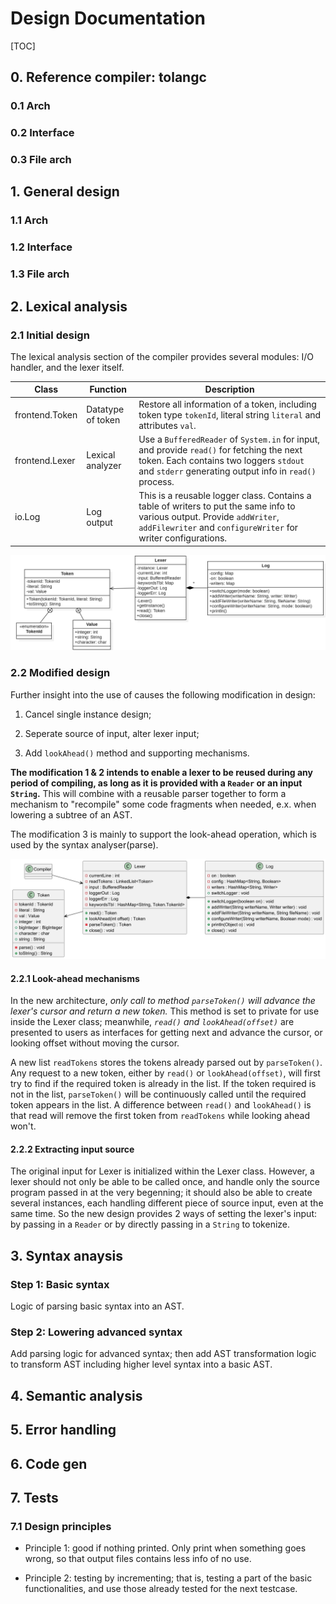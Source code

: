 # Design Documentation

[TOC]

## 0. Reference compiler: tolangc

### 0.1 Arch

### 0.2 Interface

### 0.3 File arch

## 1. General design

### 1.1 Arch

### 1.2 Interface

### 1.3 File arch

## 2. Lexical analysis

### 2.1 Initial design

The lexical analysis section of the compiler provides several modules: I/O handler, and the lexer itself.

| Class          | Function          | Description                                                  |
| -------------- | ----------------- | ------------------------------------------------------------ |
| frontend.Token | Datatype of token | Restore all information of a token, including token type `tokenId`, literal string `literal` and attributes `val`. |
| frontend.Lexer | Lexical analyzer  | Use a `BufferedReader` of `System.in` for input, and provide `read()` for fetching the next token. Each contains two loggers `stdout` and `stderr` generating output info in `read()` process. |
| io.Log         | Log output        | This is a reusable logger class. Contains a table of writers to put the same info to various output. Provide `addWriter`, `addFilewriter` and `configureWriter` for writer configurations. |

![design lexer init](./img/design_lexer_init.png)

### 2.2 Modified design

Further insight into the use of causes the following modification in design:

1. Cancel single instance design;

2. Seperate source of input, alter lexer input;

3. Add `lookAhead()` method and supporting mechanisms.

**The modification 1 & 2 intends to enable a lexer to be reused during any period of compiling, as long as it is provided with a `Reader` or an input `String`.** This will combine with a reusable parser together to form a mechanism to "recompile" some code fragments when needed, e.x. when lowering a subtree of an AST.

The modification 3 is mainly to support the look-ahead operation, which is used by the syntax analyser(parse).

![Lexer General Design](img/design_lexer.png "Lexer General Design")

#### 2.2.1 Look-ahead mechanisms

In the new architecture, *only call to method `parseToken()` will advance the lexer's cursor and return a new token.* This method is set to private for use inside the Lexer class; meanwhile, *`read()` and `lookAhead(offset)`* are presented to users as interfaces for getting next and advance the cursor, or looking offset without moving the cursor.

A new list `readTokens` stores the tokens already parsed out by `parseToken()`. Any request to a new token, either by `read()` or `lookAhead(offset)`, will first try to find if the required token is already in the list. If the token required is not in the list, `parseToken()` will be continuously called until the required token appears in the list. A difference between `read()` and `lookAhead()` is that read will remove the first token from `readTokens` while looking ahead won't.

#### 2.2.2 Extracting input source

The original input for Lexer is initialized within the Lexer class. However, a lexer should not only be able to be called once, and handle only the source program passed in at the very begenning; it should also be able to create several instances, each handling different piece of source input, even at the same time. So the new design provides 2 ways of setting the lexer's input: by passing in a `Reader` or by directly passing in a `String` to tokenize.

## 3. Syntax anaysis

### Step 1: Basic syntax

Logic of parsing basic syntax into an AST.

### Step 2: Lowering advanced syntax

Add parsing logic for advanced syntax; then add AST transformation logic to transform AST including higher level syntax into a basic AST.

## 4. Semantic analysis

## 5. Error handling

## 6. Code gen

## 7. Tests

### 7.1 Design principles

- Principle 1: good if nothing printed. Only print when something goes wrong, so that output files contains less info of no use.

- Principle 2: testing by incrementing; that is, testing a part of the basic functionalities, and use those already tested for the next testcase.